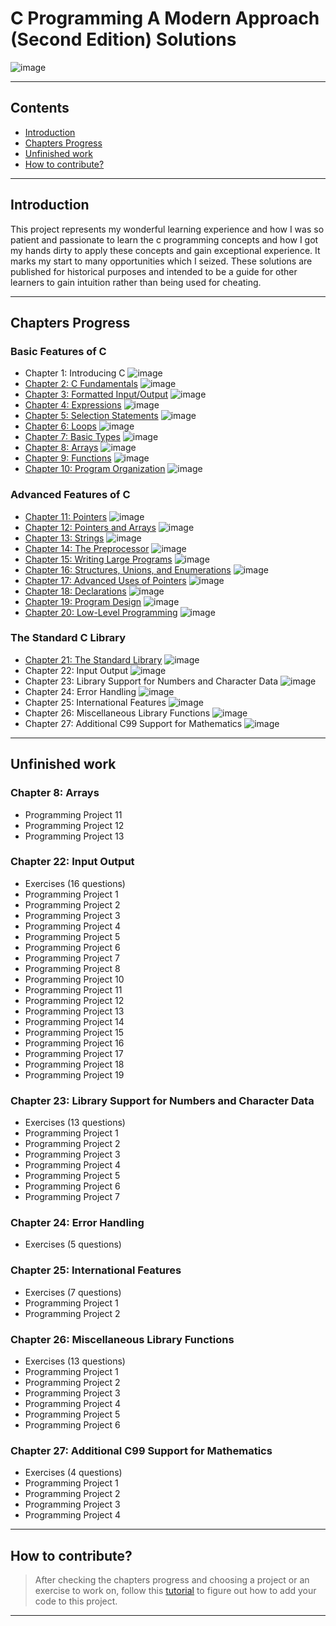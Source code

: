# C Programming A Modern Approach (Second Edition) Solutions

![image](https://drive.google.com/uc?export=view&id=1rIqx7w1mcmoC23yDfspfyeYAQiPgpRXe)

---

## Contents

- [Introduction](#introduction)
- [Chapters Progress](#chapters-progress)
- [Unfinished work](#unfinished-work)
- [How to contribute?](#how-to-contribute)

---

## Introduction

This project represents my wonderful learning experience and how I was so patient and passionate to learn the c programming concepts and how I got my hands dirty to apply these concepts and gain exceptional experience. It marks my start to many opportunities which I seized. These solutions are published for historical purposes and intended to be a guide for other learners to gain intuition rather than being used for cheating.

---

## Chapters Progress

### Basic Features of C

- Chapter 1: Introducing C ![image](https://progress-bar.xyz/100/?width=100&prefix=No+Execises+)
- [Chapter 2: C Fundamentals](Ch02_C_Fundamentals) ![image](https://progress-bar.xyz/100/?width=100)
- [Chapter 3: Formatted Input/Output](Ch03_Formatted_Input_Output) ![image](https://progress-bar.xyz/100/?width=100)
- [Chapter 4: Expressions](Ch04_Expressions) ![image](https://progress-bar.xyz/100/?width=100)
- [Chapter 5: Selection Statements](Ch05_Selection_Statements) ![image](https://progress-bar.xyz/100/?width=100)
- [Chapter 6: Loops](Ch06_Loops) ![image](https://progress-bar.xyz/100/?width=100)
- [Chapter 7: Basic Types](Ch07_Basic_Types) ![image](https://progress-bar.xyz/100/?width=100)
- [Chapter 8: Arrays](Ch08_Arrays) ![image](https://progress-bar.xyz/25/?width=100&scale=28&suffix=/28)
- [Chapter 9: Functions](Ch09_Functions) ![image](https://progress-bar.xyz/100/?width=100)
- [Chapter 10: Program Organization](Ch10_Program_Organization) ![image](https://progress-bar.xyz/100/?width=100)

### Advanced Features of C

- [Chapter 11: Pointers](Ch11_Pointers) ![image](https://progress-bar.xyz/100/?width=100)
- [Chapter 12: Pointers and Arrays](Ch12_Pointers_and_Arrays) ![image](https://progress-bar.xyz/100/?width=100)
- [Chapter 13: Strings](Ch13_Strings) ![image](https://progress-bar.xyz/100/?width=100)
- [Chapter 14: The Preprocessor](Ch14_The_Preprocessor) ![image](https://progress-bar.xyz/100/?width=100)
- [Chapter 15: Writing Large Programs](Ch15_Writing_Large_Programs) ![image](https://progress-bar.xyz/100/?width=100)
- [Chapter 16: Structures, Unions, and Enumerations](Ch16_Structures_Unions_and_Enumerations) ![image](https://progress-bar.xyz/100/?width=100)
- [Chapter 17: Advanced Uses of Pointers](Ch17_Advanced_Uses_of_Pointers) ![image](https://progress-bar.xyz/100/?width=100)
- [Chapter 18: Declarations](Ch18_Declarations) ![image](https://progress-bar.xyz/100/?width=100)
- [Chapter 19: Program Design](Ch19_Program_Design) ![image](https://progress-bar.xyz/100/?width=100)
- [Chapter 20: Low-Level Programming](Ch20_Low_Level_Programming) ![image](https://progress-bar.xyz/100/?width=100)

### The Standard C Library

- [Chapter 21: The Standard Library](Ch21_The_Standard_Library) ![image](https://progress-bar.xyz/100/?width=100)
- Chapter 22: Input Output ![image](https://progress-bar.xyz/0/?width=100&scale=35&suffix=/35)
- Chapter 23: Library Support for Numbers and Character Data ![image](https://progress-bar.xyz/0/?width=100&scale=20&suffix=/20)
- Chapter 24: Error Handling ![image](https://progress-bar.xyz/0/?width=100&scale=5&suffix=/5)
- Chapter 25: International Features ![image](https://progress-bar.xyz/0/?width=100&scale=9&suffix=/9)
- Chapter 26: Miscellaneous Library Functions ![image](https://progress-bar.xyz/0/?width=100&scale=19&suffix=/19)
- Chapter 27: Additional C99 Support for Mathematics ![image](https://progress-bar.xyz/0/?width=100&scale=8&suffix=/8)

---

## Unfinished work

### Chapter 8: Arrays

- Programming Project 11
- Programming Project 12
- Programming Project 13

### Chapter 22: Input Output

- Exercises (16 questions)
- Programming Project 1
- Programming Project 2
- Programming Project 3
- Programming Project 4
- Programming Project 5
- Programming Project 6
- Programming Project 7
- Programming Project 8
- Programming Project 10
- Programming Project 11
- Programming Project 12
- Programming Project 13
- Programming Project 14
- Programming Project 15
- Programming Project 16
- Programming Project 17
- Programming Project 18
- Programming Project 19

### Chapter 23: Library Support for Numbers and Character Data

- Exercises (13 questions)
- Programming Project 1
- Programming Project 2
- Programming Project 3
- Programming Project 4
- Programming Project 5
- Programming Project 6
- Programming Project 7

### Chapter 24: Error Handling

- Exercises (5 questions)

### Chapter 25: International Features

- Exercises (7 questions)
- Programming Project 1
- Programming Project 2

### Chapter 26: Miscellaneous Library Functions

- Exercises (13 questions)
- Programming Project 1
- Programming Project 2
- Programming Project 3
- Programming Project 4
- Programming Project 5
- Programming Project 6

### Chapter 27: Additional C99 Support for Mathematics

- Exercises (4 questions)
- Programming Project 1
- Programming Project 2
- Programming Project 3
- Programming Project 4

---

## How to contribute?

> After checking the chapters progress and choosing a project or an exercise to work on, follow this [tutorial](https://www.dataschool.io/how-to-contribute-on-github/) to figure out how to add your code to this project.

---
